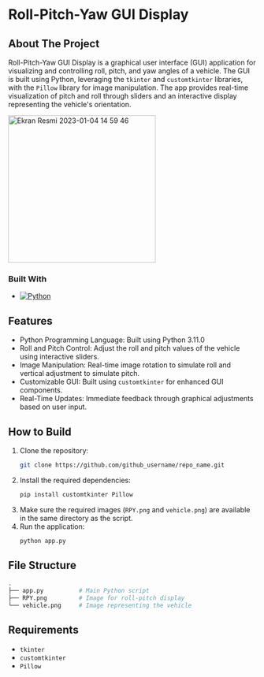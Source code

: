 # Roll-Pitch-Yaw GUI Display

<!-- ABOUT THE PROJECT -->
## About The Project
Roll-Pitch-Yaw GUI Display is a graphical user interface (GUI) application for visualizing and controlling roll, pitch, and yaw angles of a vehicle. The GUI is built using Python, leveraging the `tkinter` and `customtkinter` libraries, with the `Pillow` library for image manipulation. The app provides real-time visualization of pitch and roll through sliders and an interactive display representing the vehicle's orientation.

<img width="299" alt="Ekran Resmi 2023-01-04 14 59 46" src="https://user-images.githubusercontent.com/57351922/210551543-b2db81bd-5ef6-4dfa-a640-39c0bc04e398.png">

### Built With
* [![Python][Python-logo]][Python-url]

<!-- FEATURES -->
## Features
* Python Programming Language: Built using Python 3.11.0
* Roll and Pitch Control: Adjust the roll and pitch values of the vehicle using interactive sliders.
* Image Manipulation: Real-time image rotation to simulate roll and vertical adjustment to simulate pitch.
* Customizable GUI: Built using `customtkinter` for enhanced GUI components.
* Real-Time Updates: Immediate feedback through graphical adjustments based on user input.

<!-- HOW TO BUILD -->
## How to Build
1. Clone the repository:
   ```sh
   git clone https://github.com/github_username/repo_name.git
   ```
2. Install the required dependencies:
   ```sh
   pip install customtkinter Pillow
   ```
3. Make sure the required images (`RPY.png` and `vehicle.png`) are available in the same directory as the script.
4. Run the application:
   ```sh
   python app.py
   ```

<!-- FILE STRUCTURE -->
## File Structure
```sh
.
├── app.py          # Main Python script
├── RPY.png         # Image for roll-pitch display
└── vehicle.png     # Image representing the vehicle
```

<!-- REQUIREMENTS -->
## Requirements
* `tkinter`
* `customtkinter`
* `Pillow`

<!-- MARKDOWN LINKS & IMAGES -->
<!-- https://www.markdownguide.org/basic-syntax/#reference-style-links -->
[Python-logo]: https://upload.wikimedia.org/wikipedia/commons/c/c3/Python-logo-notext.svg
[Python-url]: https://www.python.org/
